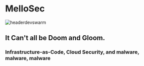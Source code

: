 # MelloSec

![headerdevswarm](https://user-images.githubusercontent.com/65114647/174679560-4b77255c-366f-472b-be07-3586d8546fbf.jpg)

## It Can't all be Doom and Gloom.




### Infrastructure-as-Code, Cloud Security, and malware, malware, malware

